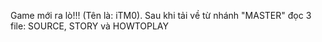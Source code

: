 Game mới ra lò!!! (Tên là: iTM0).
Sau khi tải về từ nhánh "MASTER" đọc 3 file: SOURCE, STORY và HOWTOPLAY
